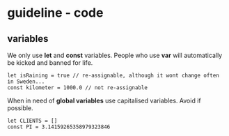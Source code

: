 # guideline - code

## variables
We only use **let** and **const** variables. People who use **var** will automatically be kicked and banned for life.
```
let isRaining = true // re-assignable, although it wont change often in Sweden...
const kilometer = 1000.0 // not re-assignable
```
When in need of **global variables** use capitalised variables. Avoid if possible.
```
let CLIENTS = []
const PI = 3.14159265358979323846
```
